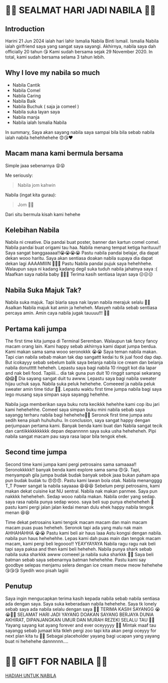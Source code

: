 # 🎉🥳 SEALMAT HARI JADI NABILA 🥳🎉
## Introduction
Harini 21 Jun 2024 ialah hari lahir Ismalia Nabila Binti Ismail. Ismalia Nabila ialah
girlfriend saya yang sangat saya sayangi. Akhirnya, nabila saya dah officially 20 tahun 😘
Kami sudah bersama sejak 29 November 2020. In total, kami sudah bersama selama 3 tahun lebih.
## Why I love my nabila so much
- Nabila Cantik
- Nabila Comel
- Nabila Caring
- Nabila Baik
- Nabila Buchuk ( saja ja comeel )
- Nabila suka layan saya
- Nabila manja
- Nabila ialah Ismalia Nabila

In summary, Saya akan sayang nabila saya sampai bila bila sebab nabila ialah nabila hehehhehehe 😍😘❤️

## Macam mana kami bermula bersama
Simple jaaa sebenarnya 😝😝

Me seriously:
> Nabila jom kahwin

Nabila (ingat kita gurau):
> Jom 🤣🤣

Dari situ bermula kisah kami hehehe
## Kelebihan Nabila
Nabila ni creative. Dia pandai buat poster, banner dan kartun comel comel. Nabila pandai buat origami tau haa.
Nabila menang tempat ketiga harituuu!! Saya sangat banggaaaaa!!😭😭😭😭 Pastu nabila pandai belajar, dia dapat dekan wooo haritu.
Saya akan sentiasa doakan nabila supaya dia dapat dekan lagi AAAAMIIIN 🥰🥰🥰 Pastu Nabila pandai pujuk saya hehehhehe. Walaupun
saya ni kadang kadang degil suka tuduh nabila jahatnya saya :( Maafkan saya nabila baby 🥺🥺🥺 Terima kasih sentiasa layan saya 😖😖😖
## Nabila Suka Majuk Tak?
Nabila suka majuk. Tapi biarla saya nak layan nabila merajuk selalu 🥰🥰 Asalkan Nabila majuk kat amin ja heheheh.
Masyeh nabila sebab sentiasa percaya amin. Amin caya nabila jugak tauuuu!!! 🥰🥰
## Pertama kali jumpa
The first time kita jumpa di Terminal Seremban. Walaupun tak fancy fancy macam orang lain. Kami happy sebab akhirnya kami dapat jumpa berdua.
Kami makan sama sama wooo seronokkk 😭😭 Saya teman nabila makan. Tapi cian nabila sebab makan tak dap sangattt kedai tu tk jual food dap dap. But icokayyy
sebab sebelum balik saya belanja nabila ice cream dan belanja nabila donuttttt heheheh. Lepastu saya bagi nabila 10 ringgit kot dia lapar and nak beli food.
Tapiiii... dia tak guna pun duit 10 ringgit sampai sekarang 😱😱🙈 Dia sayang sangat duit tu awww. Lepastu saya bagi nabila sweater hijau uchuk saya.
Nabila suka peluk hehehehe. Comeeeel ja nabila peluk sweater amin time tidur 🥰🥰. Lepastu waktu first time jumpa nabila bagi saya lego musang saya simpan saya sayangg hehehhe.

Nabila juga memberikan saya buku nota kecikkk hehehhe kami cop ibu jari kami hehehehhe. Comeel saya simpan buku mini nabila sebab saya sayangg terharu nabila bagi hehehehe🥺🥺
Seronok first time jumpa astu sedih kena pisah huhuhuhu. In conclusion, saya sangat happy dengan perjumpaan pertama kami. Banyak benda kami buat dan Nabila sangat tecik dan cantiikkkkkkkkkk depan depannnnn saya suka usha heheheheh. Pipi nabila sangat macam pau saya rasa lapar bila tengok ehek.
## Second time jumpa
Second time kami jumpa kami pergi petrosains sama samaaaa!! Seronokkkkk!! banyak benda kami explore sama sama 😍😘. Tapi, menyampah gila jumpa budak budak banyak sebok jaaa bukan paham apa pun budak budak tu 😠😠😠. Pastu kami lawan bola otak. Nabila menangggg T_T Power sangat la nabila sayaaaa 😆😆😆 Sebelum pergi petrosains, kami makan dekat cuisine kat NU sentral. Nabila nak makan panmee. Saya pun nakkkk heheheheh. Sedap wooo nabila makan. Nabila order yang sedap. saya rasa nabila punya sedap wooo. saya beli sup punya eheheheheh 🥰 pastu kami pergi jalan jalan kedai menan dulu ehek happy nabila tengok menan 😆😆

Time dekat petrosains kami tengok macam macam dan main macam macam puas puas heheheh. Seronok tapi ada yang malu nak main AHHAHAHHA 😭😭 Pastu kami beli air haus laaa
Astu kongsi dengan nabila. nabila pun haus hehehehhe. Lepas kami dah puas main dan tengok macam macam, kami pergi beli legoooo!! YEAYYAYAYA
Nabila ragu ragu nak beli tapi saya paksa and then kami beli heheheh. Nabila punya shark sebab nabila suka sharkkk awww comeeel ja nabila suka sharkkk 🥹🥺 Saya beli batman sebab saya sebenarnya batman hehehehhe. Pastu kami say goodbye selepas menjamu selera dengan ice cream meow meow hehehehe 😘😘😘 Syedih woo pisah lagiiii
## Penutup
Saya ingin mengucapkan terima kasih kepada nabila sebab nabila sentiasa ada dengan saya. Saya suka keberadaan nabila hehehehe. Saya tk lonely sebab saya ada nabila selalu dengan saya 🥰🥰 TERIMA KASIH SAYANGG 😭😭🥹🥺 SELAMAT HARI JADI YAYANG DOAKAN SAYANG BERJAYA DUNIA AKHIRAT, DIPANJANGKAN UMUR DAN MURAH REZEKI SELALU TAU 🥺🥺 Yayang sayang kat ayang forever and ever oceyyyyy 🥺🥺 Mintak maaf tau sayangg sebab jumaat kita tkleh pergi zoo tapi kita akan pergi oceyyy for next plan kita tu 🥰🥰 Sebagai placeholder yayang bagi ucapan yang yayang buat ni hehehehe dannnnnn....

# 🎁🎈 GIFT FOR NABILA 🎁🎈
[HADIAH UNTUK NABILA](https://kafriamin.github.io/gf/)
